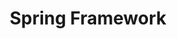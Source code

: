 ---
title: "Spring Framework"
level: 3
category: "framework-library"
tags: 
  - "web-dev"
  - "server"
---